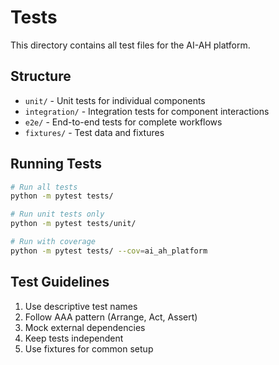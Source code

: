 # Tests

This directory contains all test files for the AI-AH platform.

## Structure

- `unit/` - Unit tests for individual components
- `integration/` - Integration tests for component interactions
- `e2e/` - End-to-end tests for complete workflows
- `fixtures/` - Test data and fixtures

## Running Tests

```bash
# Run all tests
python -m pytest tests/

# Run unit tests only
python -m pytest tests/unit/

# Run with coverage
python -m pytest tests/ --cov=ai_ah_platform
```

## Test Guidelines

1. Use descriptive test names
2. Follow AAA pattern (Arrange, Act, Assert)
3. Mock external dependencies
4. Keep tests independent
5. Use fixtures for common setup
